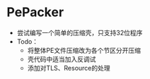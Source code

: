# PePacker
- 尝试编写一个简单的压缩壳，只支持32位程序
- Todo：
  - 将整体PE文件压缩改为各个节区分开压缩
  - 壳代码中适当加入反调试
  - 添加对TLS、Resource的处理
